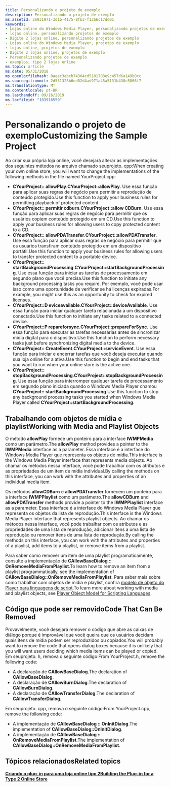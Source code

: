 ```yaml
---
title: Personalizando o projeto de exemplo
description: Personalizando o projeto de exemplo
ms.assetid: 26031971-3d1b-4175-8fb3-f13b6c17dd01
keywords:
- Lojas online do Windows Media Player, personalizando projetos de exemplo
- lojas online, personalizando projetos de exemplo
- Digite 2 lojas online, personalizando projetos de exemplo
- Lojas online do Windows Media Player, projetos de exemplo
- lojas online, projetos de exemplo
- Digite 2 lojas online, projetos de exemplo
- Personalizando projetos de exemplo
- exemplos, tipo 2 lojas online
ms.topic: article
ms.date: 05/31/2018
ms.openlocfilehash: 0aeec3ebcb74304cd5181783e9c457d6a149b0cc
ms.sourcegitcommit: 2d531328b6ed82d4ad971a45a5131b430c5866f7
ms.translationtype: MT
ms.contentlocale: pt-BR
ms.lasthandoff: 09/16/2019
ms.locfileid: "103916559"
---
```

# <a name="customizing-the-sample-project"></a><span data-ttu-id="42157-111">Personalizando o projeto de exemplo</span><span class="sxs-lookup"><span data-stu-id="42157-111">Customizing the Sample Project</span></span>

<span data-ttu-id="42157-112">Ao criar sua própria loja online, você desejará alterar as implementações dos seguintes métodos no arquivo chamado seuprojeto. cpp:</span><span class="sxs-lookup"><span data-stu-id="42157-112">When creating your own online store, you will want to change the implementations of the following methods in the file named YourProject.cpp:</span></span>

-   <span data-ttu-id="42157-113">**CYourProject:: allowPlay**.</span><span class="sxs-lookup"><span data-stu-id="42157-113">**CYourProject::allowPlay**.</span></span> <span data-ttu-id="42157-114">Use essa função para aplicar suas regras de negócio para permitir a reprodução de conteúdo protegido.</span><span class="sxs-lookup"><span data-stu-id="42157-114">Use this function to apply your business rules for permitting playback of protected content.</span></span>
-   <span data-ttu-id="42157-115">**CYourProject:: permitir cdburn**.</span><span class="sxs-lookup"><span data-stu-id="42157-115">**CYourProject::allow CDBurn**.</span></span> <span data-ttu-id="42157-116">Use essa função para aplicar suas regras de negócio para permitir que os usuários copiem conteúdo protegido em um CD.</span><span class="sxs-lookup"><span data-stu-id="42157-116">Use this function to apply your business rules for allowing users to copy protected content to a CD.</span></span>
-   <span data-ttu-id="42157-117">**CYourProject:: allowPDATransfer**.</span><span class="sxs-lookup"><span data-stu-id="42157-117">**CYourProject::allowPDATransfer**.</span></span> <span data-ttu-id="42157-118">Use essa função para aplicar suas regras de negócio para permitir que os usuários transfiram conteúdo protegido em um dispositivo portátil.</span><span class="sxs-lookup"><span data-stu-id="42157-118">Use this function to apply your business rules for allowing users to transfer protected content to a portable device.</span></span>
-   <span data-ttu-id="42157-119">**CYourProject:: startBackgroundProcessing**.</span><span class="sxs-lookup"><span data-stu-id="42157-119">**CYourProject::startBackgroundProcessing**.</span></span> <span data-ttu-id="42157-120">Use essa função para iniciar as tarefas de processamento em segundo plano que você precisa.</span><span class="sxs-lookup"><span data-stu-id="42157-120">Use this function to initiate any background processing tasks you require.</span></span> <span data-ttu-id="42157-121">Por exemplo, você pode usar isso como uma oportunidade de verificar se há licenças expiradas.</span><span class="sxs-lookup"><span data-stu-id="42157-121">For example, you might use this as an opportunity to check for expired licenses.</span></span>
-   <span data-ttu-id="42157-122">**CYourProject::D eviceavailable**.</span><span class="sxs-lookup"><span data-stu-id="42157-122">**CYourProject::deviceAvailable**.</span></span> <span data-ttu-id="42157-123">Use essa função para iniciar qualquer tarefa relacionada a um dispositivo conectado.</span><span class="sxs-lookup"><span data-stu-id="42157-123">Use this function to initiate any tasks related to a connected device.</span></span>
-   <span data-ttu-id="42157-124">**CYourProject::P repareforsync**.</span><span class="sxs-lookup"><span data-stu-id="42157-124">**CYourProject::prepareForSync**.</span></span> <span data-ttu-id="42157-125">Use essa função para executar as tarefas necessárias antes de sincronizar mídia digital para o dispositivo.</span><span class="sxs-lookup"><span data-stu-id="42157-125">Use this function to perform necessary tasks just before synchronizing digital media to the device.</span></span>
-   <span data-ttu-id="42157-126">**CYourProject:: CreateEvent**.</span><span class="sxs-lookup"><span data-stu-id="42157-126">**CYourProject::serviceEvent**.</span></span> <span data-ttu-id="42157-127">Use essa função para iniciar e encerrar tarefas que você deseja executar quando sua loja online for a ativa.</span><span class="sxs-lookup"><span data-stu-id="42157-127">Use this function to begin and end tasks that you want to run when your online store is the active one.</span></span>
-   <span data-ttu-id="42157-128">**CYourProject:: stopBackgroundProcessing**.</span><span class="sxs-lookup"><span data-stu-id="42157-128">**CYourProject::stopBackgroundProcessing**.</span></span> <span data-ttu-id="42157-129">Use essa função para interromper qualquer tarefa de processamento em segundo plano iniciada quando o Windows Media Player chamou **CYourProject:: startBackgroundProcessing**.</span><span class="sxs-lookup"><span data-stu-id="42157-129">Use this function to stop any background processing tasks you started when Windows Media Player called **CYourProject::startBackgroundProcessing**.</span></span>

## <a name="working-with-media-and-playlist-objects"></a><span data-ttu-id="42157-130">Trabalhando com objetos de mídia e playlist</span><span class="sxs-lookup"><span data-stu-id="42157-130">Working with Media and Playlist Objects</span></span>

<span data-ttu-id="42157-131">O método **allowPlay** fornece um ponteiro para a interface **IWMPMedia** como um parâmetro.</span><span class="sxs-lookup"><span data-stu-id="42157-131">The **allowPlay** method provides a pointer to the **IWMPMedia** interface as a parameter.</span></span> <span data-ttu-id="42157-132">Essa interface é a interface do Windows Media Player que representa os objetos de mídia.</span><span class="sxs-lookup"><span data-stu-id="42157-132">This interface is the Windows Media Player interface that represents media objects.</span></span> <span data-ttu-id="42157-133">Ao chamar os métodos nessa interface, você pode trabalhar com os atributos e as propriedades de um item de mídia individual.</span><span class="sxs-lookup"><span data-stu-id="42157-133">By calling the methods on this interface, you can work with the attributes and properties of an individual media item.</span></span>

<span data-ttu-id="42157-134">Os métodos **allowCDBurn** e **allowPDATransfer** fornecem um ponteiro para a interface **IWMPPlaylist** como um parâmetro.</span><span class="sxs-lookup"><span data-stu-id="42157-134">The **allowCDBurn** and **allowPDATransfer** methods provide a pointer to the **IWMPPlaylist** interface as a parameter.</span></span> <span data-ttu-id="42157-135">Essa interface é a interface do Windows Media Player que representa os objetos da lista de reprodução.</span><span class="sxs-lookup"><span data-stu-id="42157-135">This interface is the Windows Media Player interface that represents playlist objects.</span></span> <span data-ttu-id="42157-136">Ao chamar os métodos nessa interface, você pode trabalhar com os atributos e as propriedades de uma lista de reprodução, adicionar itens a uma lista de reprodução ou remover itens de uma lista de reprodução.</span><span class="sxs-lookup"><span data-stu-id="42157-136">By calling the methods on this interface, you can work with the attributes and properties of a playlist, add items to a playlist, or remove items from a playlist.</span></span>

<span data-ttu-id="42157-137">Para saber como remover um item de uma playlist programaticamente, consulte a implementação de **CAllowBaseDialog <T> :: OnRemoveMediaFromPlaylist**.</span><span class="sxs-lookup"><span data-stu-id="42157-137">To learn how to remove an item from a playlist programmatically, see the implementation of **CAllowBaseDialog<T>::OnRemoveMediaFromPlaylist**.</span></span> <span data-ttu-id="42157-138">Para saber mais sobre como trabalhar com objetos de mídia e playlist, confira [modelo de objeto do Player para linguagens de script](player-object-model-for-scripting-languages.md).</span><span class="sxs-lookup"><span data-stu-id="42157-138">To learn more about working with media and playlist objects, see [Player Object Model for Scripting Languages](player-object-model-for-scripting-languages.md).</span></span>

## <a name="code-that-can-be-removed"></a><span data-ttu-id="42157-139">Código que pode ser removido</span><span class="sxs-lookup"><span data-stu-id="42157-139">Code That Can Be Removed</span></span>

<span data-ttu-id="42157-140">Provavelmente, você desejará remover o código que abre as caixas de diálogo porque é improvável que você queira que os usuários decidam quais itens de mídia podem ser reproduzidos ou copiados.</span><span class="sxs-lookup"><span data-stu-id="42157-140">You will probably want to remove the code that opens dialog boxes because it is unlikely that you will want users deciding which media items can be played or copied.</span></span> <span data-ttu-id="42157-141">Em seuprojeto. h, remova o seguinte código:</span><span class="sxs-lookup"><span data-stu-id="42157-141">From YourProject.h, remove the following code:</span></span>

-   <span data-ttu-id="42157-142">A declaração de **CAllowBaseDialog**.</span><span class="sxs-lookup"><span data-stu-id="42157-142">The declaration of **CAllowBaseDialog**.</span></span>
-   <span data-ttu-id="42157-143">A declaração de **CAllowBurnDialog**.</span><span class="sxs-lookup"><span data-stu-id="42157-143">The declaration of **CAllowBurnDialog**.</span></span>
-   <span data-ttu-id="42157-144">A declaração de **CAllowTransferDialog**.</span><span class="sxs-lookup"><span data-stu-id="42157-144">The declaration of **CAllowTransferDialog**.</span></span>

<span data-ttu-id="42157-145">Em seuprojeto. cpp, remova o seguinte código:</span><span class="sxs-lookup"><span data-stu-id="42157-145">From YourProject.cpp, remove the following code:</span></span>

-   <span data-ttu-id="42157-146">A implementação de **CAllowBaseDialog <T> :: OnInitDialog**.</span><span class="sxs-lookup"><span data-stu-id="42157-146">The implementation of **CAllowBaseDialog<T>::OnInitDialog**.</span></span>
-   <span data-ttu-id="42157-147">A implementação de **CAllowBaseDialog <T> :: OnRemoveMediaFromPlaylist**.</span><span class="sxs-lookup"><span data-stu-id="42157-147">The implementation of **CAllowBaseDialog<T>::OnRemoveMediaFromPlaylist**.</span></span>

## <a name="related-topics"></a><span data-ttu-id="42157-148">Tópicos relacionados</span><span class="sxs-lookup"><span data-stu-id="42157-148">Related topics</span></span>

<dl> <dt>

[<span data-ttu-id="42157-149">**Criando o plug-in para uma loja online tipo 2**</span><span class="sxs-lookup"><span data-stu-id="42157-149">**Building the Plug-in for a Type 2 Online Store**</span></span>](building-the-plug-in-for-a-type-2-online-store.md)
</dt> </dl>

 

 





